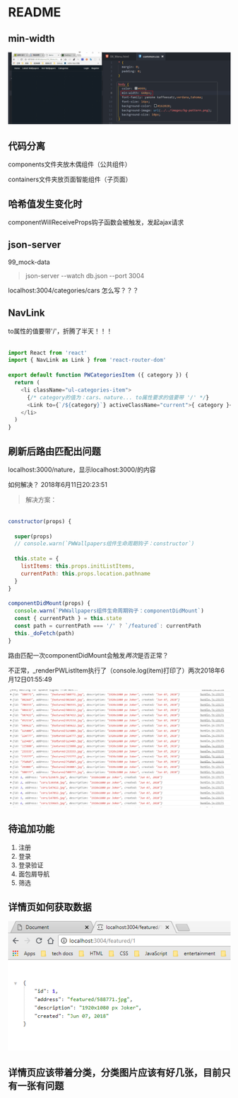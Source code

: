 # README

## min-width

![演示](./images/css-min-width_01.gif)

## 代码分离

components文件夹放木偶组件（公共组件）

containers文件夹放页面智能组件（子页面）

## 哈希值发生变化时

componentWillReceiveProps钩子函数会被触发，发起ajax请求

## json-server

99_mock-data

> json-server --watch db.json --port 3004

localhost:3004/categories/cars 怎么写？？？

## NavLink

to属性的值要带'/'，折腾了半天！！！

```js

import React from 'react'
import { NavLink as Link } from 'react-router-dom'

export default function PWCategoriesItem ({ category }) {
  return (
    <li className="ul-categories-item">
      {/* category的值为：cars、nature... to属性要求的值要带 '/' */}
      <Link to={`/${category}`} activeClassName="current">{ category }</Link>
    </li>
  )
}

```

## 刷新后路由匹配出问题

localhost:3000/nature，显示localhost:3000/的内容

如何解决？
2018年6月11日20:23:51

> 解决方案：

```js

constructor(props) {

  super(props)
  // console.warn(`PWWallpapers组件生命周期钩子：constructor`)

  this.state = {
    listItems: this.props.initListItems,
    currentPath: this.props.location.pathname
  }
}

componentDidMount(props) {
  console.warn(`PWWallpapers组件生命周期钩子：componentDidMount`)
  const { currentPath } = this.state
  const path = currentPath === '/' ? `/featured`: currentPath
  this._doFetch(path)
}

```

路由匹配一次componentDidMount会触发*两次*是否正常？

不正常，_renderPWListItem执行了（console.log(item)打印了）两次2018年6月12日01:55:49

![请求了两次](./images/request_send_twice_01.png)

## 待追加功能

1. 注册
2. 登录
3. 登录验证
4. 面包屑导航
5. 筛选

## 详情页如何获取数据

![获取数据](./images/detail_page_how_to_get_image_info.png)

## 详情页应该带着分类，分类图片应该有好几张，目前只有一张有问题